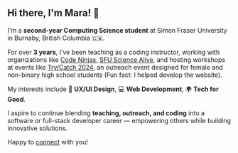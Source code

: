 ## Hi there, I'm Mara! 👋  

I'm a **second-year Computing Science student** at Simon Fraser University in Burnaby, British Columbia 🇨🇦. 

For over **3 years**, I’ve been teaching as a coding instructor, working with organizations like [Code Ninjas](https://www.codeninjas.com/), [SFU Science Alive](https://sciencealive.ca/), and hosting workshops at events like [Try/Catch 2024](https://trycatch.cs.sfu.ca/), an outreach event designed for female and non-binary high school students (Fun fact: I helped develop the website). 

My interests include 🎨 **UX/UI Design**, 💻 **Web Development**, 🌍 **Tech for Good**.

I aspire to continue blending **teaching, outreach, and coding** into a software or full-stack developer career — empowering others while building innovative solutions.

Happy to [connect](https://www.linkedin.com/in/maraliwayway/) with you!
